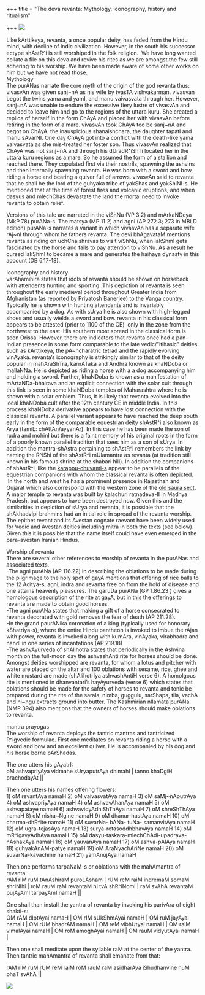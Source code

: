 +++
title = "The deva revanta: Mythology, iconography, history and ritualism"

+++
[![](https://i0.wp.com/photos1.blogger.com/blogger/2010/410/320/revanta.jpg)](http://photos1.blogger.com/blogger/2010/410/1600/revanta.jpg)

Like kArttikeya, revanta, a once popular deity, has faded from the Hindu
mind, with decline of Indic civilization. However, in the south his
successor ectype shAstR^i is still worshiped in the folk religion.  We
have long wanted collate a file on this deva and revive his rites as we
are amongst the few still adhering to his worship. We have been made
aware of some other works on him but we have not read those.  
Mythology  
The purANas narrate the core myth of the origin of the god revanta
thus:  
vivasvAn was given sanj\~nA as his wife by tvasTA vishvakarman. vivasvan
begot the twins yama and yamI, and manu vaivasvata through her. However,
sanj\~nA was unable to endure the excessive fiery lustre of vivasvAn and
decided to leave him and go to the regions of the uttara kuru. She
created a replica of herself in the form ChAyA and placed her with
vivasvAn before retiring in the form of a mare. vivasvAn took ChAyA too
be sanj\~nA and begot on ChAyA, the inauspicious shanaishchara, the
daughter tapatI and manu sAvarNI. One day ChAyA got into a conflict with
the death-like yama vaivasvata as she mis-treated her foster son. Thus
vivasvAn realized that ChAyA was not sanj\~nA and through his
dUradR^iShTi located her in the uttara kuru regions as a mare. So he
assumed the form of a stallion and reached there. They copulated first
via their nostrils, spawning the ashvins and then internally spawning
revanta. He was born with a sword and bow, riding a horse and bearing a
quiver full of arrows. vivasvAn said to revanta that he shall be the
lord of the guhyaka tribe of yakShas and yakShiNI-s. He mentioned that
at the time of forest fires and volcanic eruptions, and when dasyus and
mlechChas devastate the land the mortal need to invoke revanta to obtain
relief.

Versions of this tale are narrated in the viShNu (VP 3.2) and mArkaNDeya
(MkP 78) purANa-s. The matsya (MP 11.2) and agni (AP 272.3; 273 in MBLD
edition) purANa-s narrates a variant in which vivasvAn has a separate
wife rAj\~nI through whom he fathers revanta. The devi bhAgavataM
mentions revanta as riding on uchChaishravas to visit viShNu, when
lakShmI gets fascinated by the horse and fails to pay attention to
viShNu. As a result he cursed lakShmI to became a mare and generates the
haihaya dynasty in this account (DB 6.17-18).

Iconography and history  
varAhamihira states that idols of revanta should be shown on horseback
with attendents hunting and sporting. This depiction of revanta is seen
throughout the early medieval period throughout Greater India from
Afghanistan (as reported by Priyatosh Banerjee) to the Vanga country.
Typically he is shown with hunting attendants and is invariably
accompanied by a dog. As with sUrya he is also shown with high-legged
shoes and usually wields a sword and bow. revanta in his classical form
appears to be attested (prior to 1100 of the CE)  only in the zone from
the northwest to the east. His southern most spread in the classical
form is seen Orissa. However, there are indicators that revanta once had
a pan-Indian presence in some form comparable to the late
vedic/”itihasic” deities such as kArttikeya, the pA\~ncharatric tetrad
and the rapidly evolving vinAyaka. revanta’s iconography is strikingly
similar to that of the deity popular in mahAraShTra, karnATaka and
Andhra known as khaNDoba or mallaNNa. He is depicted as riding a horse
with a a dog accompanying him and holding a sword. Further, khaNDoba is
known as a manifestation of mArtaNDa-bhairava and an explicit connection
with the solar cult through this link is seen in some khaNDoba temples
of Maharashtra where he is shown with a solar emblem. Thus, it is likely
that revanta evolved into the local khaNDoba cult after the 12th century
CE in middle India. In this process khaNDoba derivative appears to
have lost connection with the classical revanta. A parallel variant
appears to have reached the deep south early in the form of the
comparable equestrian deity shAstR^i also known as Arya (tamiL:
chAttAn/ayyanAr). In this case he has been made the son of rudra and
mohinI but there is a faint memory of his original roots in the form of
a poorly known parallel tradition that sees him as a son of sUrya. In
addition the mantra-shAstra pertaining to shAstR^i remembers the link by
naming the R^iShi of the shAstR^i mUlamantra as revanta (at tradition
still known in his famous shrine at the shabari hill). In addition the
companions of shAstR^i, like the
[karappu-chuvami-s](https://manasataramgini.wordpress.com/2007/06/16/shasta-in-the-dravida-country/ "shAstA in the drAviDa country")
appear to be parallels of the equestrian companions with whom the
classical revanta is often depicted.  In the north and west he has a
prominent presence in Rajasthan and Gujarat which also correspond with
the western zone of the [old saura
sect](https://manasataramgini.wordpress.com/2005/11/21/saura-mata/). A
major temple to revanta was built by kalachuri ratnadeva-II in Madhya
Pradesh, but appears to have been destroyed now. Given this and the
similarities in depiction of sUrya and revanta, it is possible that the
shAkhadvIpi brahmins had an initial role in spread of the revanta
worship. The epithet revant and its Avestan cognate raevant have been
widely used for Vedic and Avestan deities including mitra in both the
texts (see below). Given this it is possible that the name itself could
have even emerged in the para-avestan Iranian Hindus.

Worship of revanta  
There are several other references to worship of revanta in the purANas
and associated texts.  
\-The agni purANa (AP 116.22) in describing the oblations to be made
during the pilgrimage to the holy spot of gayA mentions that offering of
rice balls to the 12 Aditya-s, agni, indra and revanta free on from the
hold of disease and one attains heavenly pleasures. The garuDa purANa
(GP 1.86.23 ) gives a homologous description of the rite at gayA, but in
this the offerings to revanta are made to obtain good horses.  
\-The agni purANa states that making a gift of a horse consecrated to
revanta decorated with gold removes the fear of death (AP 211.28).  
\-In the grand paurANika coronation of a king (typically used for
honorary kShatriya-s), where the entire Hindu pantheon is invoked to
imbue the rAjan with power, revanta is invoked along with kumAra,
vinAyaka, vIrabhadra and nandI in one series of incantations (AP
219.18)  
\-The ashvAyurveda of shAlihotra states that periodically in the Ashvina
month on the full-moon day the ashvashAnti rite for horses should be
done. Amongst deities worshipped are revanta, for whom a lotus and
pitcher with water are placed on the altar and 100 oblations with
sesame, rice, ghee and white mustard are made (shAlihotrIya ashvashAntiH
verse 6). A homolgous rite is mentioned in dhanvantari’s hayAyurveda
(verse 6) which states that oblations should be made for the safety of
horses to revanta and tonic be prepared during the rite of the sarala,
nimba, guggulu, sarShapa, tila, vachA and hi\~ngu extracts ground into
butter. The Kashmirian nIlamata purANa (NMP 394) also mentions that the
owners of horses should make oblations to revanta.

mantra prayogas  
The worship of revanta deploys the tantric mantras and tantricized
R^igvedic formulae. First one meditates on revanta riding a horse with a
sword and bow and an excellent quiver. He is accompanied by his dog and
his horse borne pArShadas.

The one utters his gAyatrI:  
oM ashvaprIyAya vidmahe sUryaputrAya dhimahI | tanno khaDgiH prachodayAt
||

Then one utters his names offering flowers:  
1\) oM revantAya namaH 2) oM vaivasvatAya namaH 3) oM saMj\~nAputrAya 4)
oM ashvapriyAya namaH 4) oM ashvavAhanAya namaH 5) oM ashvapataye namaH
6) ashvavidyAdhiShThAya namaH 7) oM shreShThAya namaH 8) oM nisha\~Ngine
namaH 9) oM dhanur-hastAya namaH 10) oM charma-dhR^ite namaH 11) oM
suvarNa- bANa- tuNa- samanvitAya namaH 12) oM ugra-tejasAya namaH 13)
surya-retasoddhbhavAya namaH 14) oM mR^igavyAdhAya namaH 15) oM
dasyu-taskara-mlechChAdi-upadrava- nAshakAya namaH 16) oM yauvanAya
namaH 17) oM ashva-pAlAya namaH 18) guhyakAnAM-patye namaH 19) oM
AraNyachAriNe namaH 20) oM suvarNa-kavachine namaH 21) yamAnujAya namaH

Then one performs tarpaNaM-s or oblations with the mahAmantra of
revanta:  
rAM rIM ruM tAnAshiraM puroLAsham | rUM reM raiM indremaM somaM shrINIhi
| roM rauM raM revantaM hi tvA shR^iNomi | raM svAhA revantaM pujAyAmI
tarpayAmI namaH ||

One shall than install the yantra of revanta by invoking his parivAra of
eight shakti-s:  
OM rAM dIptAyai namaH | OM rIM sUkShmAyai namaH | OM ruM jayAyai namaH |
OM rUM bhadrAM namaH | OM reM vibhUtyai namaH | OM raiM vimalAyai namaH
| OM roM amoghAyai namaH | OM rauM vidyutAyai namaH |

Then one shall meditate upon the syllable raM at the center of the
yantra. Then tantric mahAmantra of revanta shall emanate from that:

rAM rIM ruM rUM reM raiM roM rauM raM asidharAya iShudhanvine huM phaT
svAhA ||

[![](https://i2.wp.com/photos1.blogger.com/blogger/2010/410/320/revanta.1.jpg)](http://photos1.blogger.com/blogger/2010/410/1600/revanta.1.jpg)
